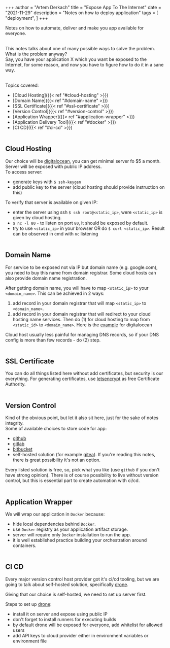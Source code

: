 +++
author = "Artem Derkach"
title = "Expose App To The Internet"
date = "2021-11-29"
description = "Notes on how to deploy application"
tags = [
    "deployment",
]
+++

Notes on how to automate, deliver and make you app available for everyone.

<!--more-->
<br>
This notes talks about one of many possible ways to solve the problem.<br>
What is the problem anyway?<br>
Say, you have your application X which you want be exposed to the Internet,
for some reason, and now you have to figure how to do it in a sane way.
<br><br>

Topics covered:
- [Cloud Hosting]({{< ref "#cloud-hosting" >}})
- [Domain Name]({{< ref "#domain-name" >}})
- [SSL Certificate]({{< ref "#ssl-certificate" >}})
- [Version Control]({{< ref "#version-control" >}})
- [Application Wrapper]({{< ref "#application-wrapper" >}})
- [Application Delivery Tool]({{< ref "#docker" >}})
- [CI CD]({{< ref "#ci-cd" >}})
<br><br>

## Cloud Hosting
Our choice will be [digitalocean](https://www.digitalocean.com/), you can get minimal server fo $5 a month.<br>
Server will be exposed with public IP address.<br>
To access server:
- generate keys with `$ ssh-keygen`
- add public key to the server (cloud hosting should provide instruction on this)

To verify that server is available on given IP:
- enter the server using ssh `$ ssh root@<static_ip>`, were `<static_ip>` is given by cloud hosting.
- `$ nc -l 80` - to listen on port `80`, it should be exposed by default.
- try to use `<static_ip>` in your browser OR do `$ curl <static_ip>`. Result can be observed in cmd with `nc` listening
<br><br>


## Domain Name
For service to be exposed not via IP but domain name (e.g. google.com), you need to buy this name from domain registrar.
Some cloud hosts can also provide domain name registration.

After getting domain name, you will have to map `<static_ip>` to your `<domain_name>`. This can be achieved in 2 ways:
1. add record in your domain registrar that will map `<static_ip>` to `<domain_name>`.
2. add record in your domain registrar that will redirect to your cloud hosting name services. Then do (1) for cloud hosting to map from `<static_id>` to `<domain_name>`.
Here is the [example](https://www.digitalocean.com/community/tutorials/how-to-point-to-digitalocean-nameservers-from-common-domain-registrars) for digitalocean

Cloud host usually less painful for managing DNS records, so if your DNS config is more than few records - do (2) step.
<br><br>


## SSL Certificate
You can do all things listed here without add certificates, but security is our everything.
For generating certificates, use [letsencrypt](https://letsencrypt.org/getting-started/) as free Certificate Authority.
<br><br>


## Version Control
Kind of the obvious point, but let it also sit here, just for the sake of notes integrity.<br>
Some of available choices to store code for app:
- [github](https://github.com)
- [gitlab](https://gitlab.com)
- [bitbucket](https://bitbucket.com)
- self-hosted solution (for example [gitea](https://gitea.io)). If you're reading this notes, there is great possibility it's not an option.

Every listed solution is free, so, pick what you like (use `github` if you don't have strong opinion).
There is of course possibility to live without version control, but this is essential part to create
automation with ci/cd.
<br><br>


## Application Wrapper
We will wrap our application in `Docker` because:
- hide local dependencies behind `Docker`.
- use `Docker` registry as your application artifact storage.
- server will require only `Docker` installation to run the app.
- it is well established practice building your orchestration around containers.
<br><br>
  

## CI CD
Every major version control host provider got it's ci/cd tooling, but we are going to talk about self-hosted solution,
specifically [drone](https://www.drone.io/).

Giving that our choice is self-hosted, we need to set up server first.

Steps to set up [drone](https://www.drone.io/):
- install it on server and expose using public IP
- don't forget to install runners for executing builds
- by default drone will be exposed for everyone, add whitelist for allowed users  
- add API keys to cloud provider either in environment variables or environment file
